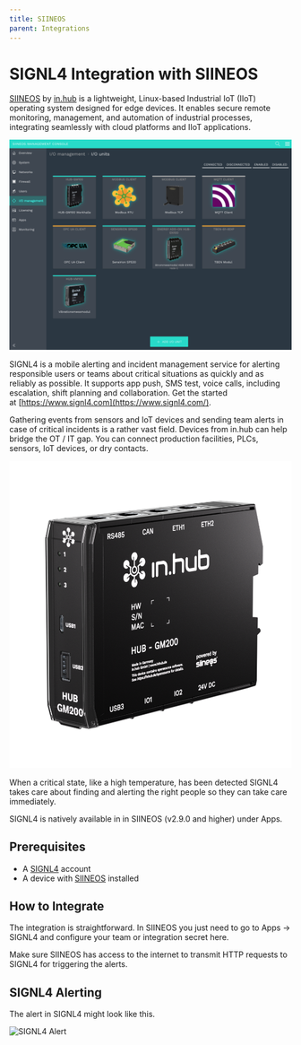 ```yaml
---
title: SIINEOS
parent: Integrations
---
```


# SIGNL4 Integration with SIINEOS

[SIINEOS](https://www.inhub.de/en/products/software-siineos) by [in.hub](https://www.inhub.de/en) is a lightweight, Linux-based Industrial IoT (IIoT) operating system designed for edge devices. It enables secure remote monitoring, management, and automation of industrial processes, integrating seamlessly with cloud platforms and IIoT applications.

![SIINEOS](siineos.png)

SIGNL4 is a mobile alerting and incident management service for alerting responsible users or teams about critical situations as quickly and as reliably as possible. It supports app push, SMS test, voice calls, including escalation, shift planning and collaboration. Get the started at [https://www.signl4.com](https://www.signl4.com/).

Gathering events from sensors and IoT devices and sending team alerts in case of critical incidents is a rather vast field. Devices from in.hub can help bridge the OT / IT gap. You can connect production facilities, PLCs, sensors, IoT devices, or dry contacts.

![in.hub](in-hub.png)

When a critical state, like a high temperature, has been detected SIGNL4 takes care about finding and alerting the right people so they can take care immediately.

SIGNL4 is natively available in in SIINEOS (v2.9.0 and higher) under Apps.

## Prerequisites
- A [SIGNL4](https://www.signl4.com/) account
- A device with [SIINEOS](https://www.inhub.de/en/products/software-siineos) installed

## How to Integrate

The integration is straightforward. In SIINEOS you just need to go to Apps -> SIGNL4 and configure your team or integration secret here.

Make sure SIINEOS has access to the internet to transmit HTTP requests to SIGNL4 for triggering the alerts.

## SIGNL4 Alerting

The alert in SIGNL4 might look like this.

![SIGNL4 Alert](signl4-siineospng)
